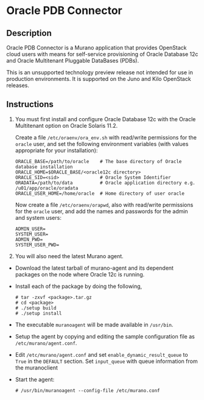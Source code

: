 # Oracle PDB Connector

## Description

Oracle PDB Connector is a Murano application that provides OpenStack cloud
users with means for self-service provisioning of Oracle Database 12c and
Oracle Multitenant Pluggable DataBases (PDBs). 

This is an unsupported technology preview release not intended for use in
production environments.  It is supported on the Juno and Kilo OpenStack
releases.

## Instructions

1. You must first install and configure Oracle Database 12c with the Oracle
   Multitenant option on Oracle Solaris 11.2.

   Create a file `/etc/oraenv/ora_env.sh` with read/write permissions for
   the `oracle` user, and set the following environment variables (with
   values appropriate for your installation):
 
   ```
   ORACLE_BASE=/path/to/oracle    # The base directory of Oracle database installation
   ORACLE_HOME=$ORACLE_BASE/<oracle12c directory> 
   ORACLE_SID=<sid>               # Oracle System Identifier
   ORADATA=/path/to/data          # Oracle application directory e.g. /u01/app/oracle/oradata
   ORACLE_USER_HOME=/home/oracle  # Home directory of user oracle
   ```

   Now create a file `/etc/oraenv/orapwd`, also with read/write permissions
   for the `oracle` user, and add the names and passwords for the admin and
   system users:

   ```
   ADMIN_USER=
   SYSTEM_USER=
   ADMIN_PWD=
   SYSTEM_USER_PWD=
   ```


2. You will also need the latest Murano agent.

  - Download the latest tarball of murano-agent and its dependent packages on
    the node where Oracle 12c is running.

  - Install each of the package by doing the following,
    ```
    # tar -zxvf <package>.tar.gz
    # cd <package>
    # ./setup build
    # ./setup install
    ```

  - The executable `muranoagent` will be made available in `/usr/bin`.

  - Setup the agent by copying and editing the sample configuration file as
    `/etc/murano/agent.conf`.

  - Edit `/etc/murano/agent.conf` and set `enable_dynamic_result_queue` to
    `True` in the `DEFAULT` section.  Set `input_queue` with queue
    information from the muranoclient

  - Start the agent:
    ```
    # /usr/bin/muranoagent --config-file /etc/murano.conf 
    ```
